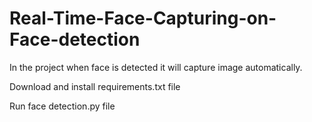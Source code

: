 # Real-Time-Face-Capturing-on-Face-detection
In the project when face is detected it will capture image automatically.

Download and install requirements.txt file

Run face detection.py file
 

